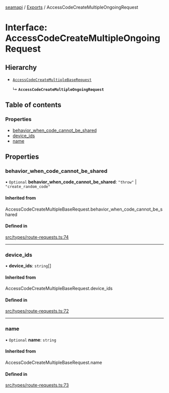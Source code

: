 [seamapi](../README.md) / [Exports](../modules.md) / AccessCodeCreateMultipleOngoingRequest

# Interface: AccessCodeCreateMultipleOngoingRequest

## Hierarchy

- [`AccessCodeCreateMultipleBaseRequest`](../modules.md#accesscodecreatemultiplebaserequest)

  ↳ **`AccessCodeCreateMultipleOngoingRequest`**

## Table of contents

### Properties

- [behavior\_when\_code\_cannot\_be\_shared](AccessCodeCreateMultipleOngoingRequest.md#behavior_when_code_cannot_be_shared)
- [device\_ids](AccessCodeCreateMultipleOngoingRequest.md#device_ids)
- [name](AccessCodeCreateMultipleOngoingRequest.md#name)

## Properties

### behavior\_when\_code\_cannot\_be\_shared

• `Optional` **behavior\_when\_code\_cannot\_be\_shared**: ``"throw"`` \| ``"create_random_code"``

#### Inherited from

AccessCodeCreateMultipleBaseRequest.behavior\_when\_code\_cannot\_be\_shared

#### Defined in

[src/types/route-requests.ts:74](https://github.com/seamapi/javascript/blob/main/src/types/route-requests.ts#L74)

___

### device\_ids

• **device\_ids**: `string`[]

#### Inherited from

AccessCodeCreateMultipleBaseRequest.device\_ids

#### Defined in

[src/types/route-requests.ts:72](https://github.com/seamapi/javascript/blob/main/src/types/route-requests.ts#L72)

___

### name

• `Optional` **name**: `string`

#### Inherited from

AccessCodeCreateMultipleBaseRequest.name

#### Defined in

[src/types/route-requests.ts:73](https://github.com/seamapi/javascript/blob/main/src/types/route-requests.ts#L73)
